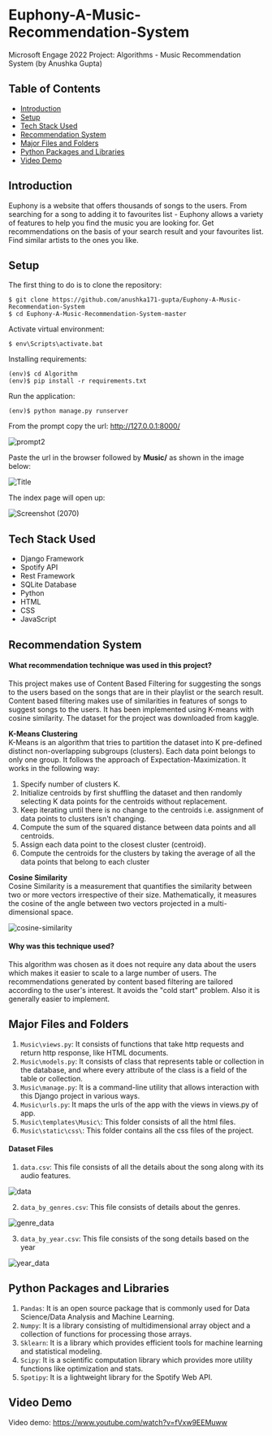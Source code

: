 # Euphony-A-Music-Recommendation-System
Microsoft Engage 2022 Project: Algorithms - Music Recommendation System (by Anushka Gupta)


## Table of Contents
- [Introduction](#introduction)
- [Setup](#setup)
- [Tech Stack Used](#tech-stack-used)
- [Recommendation System](#recommendation-system)
- [Major Files and Folders](#major-files-and-folders)
- [Python Packages and Libraries](#python-packages-and-libraries)
- [Video Demo](#video-demo)

## Introduction
Euphony is a website that offers thousands of songs to the users. From searching for a song to adding it to favourites list - Euphony allows a variety of features to help you find the music you are looking for. Get recommendations on the basis of your search result and your favourites list. Find similar artists to the ones you like.

## Setup
The first thing to do is to clone the repository:
```
$ git clone https://github.com/anushka171-gupta/Euphony-A-Music-Recommendation-System
$ cd Euphony-A-Music-Recommendation-System-master
```
Activate virtual environment:
```
$ env\Scripts\activate.bat
```
Installing requirements:
```
(env)$ cd Algorithm
(env)$ pip install -r requirements.txt
```
Run the application:
```
(env)$ python manage.py runserver
```
From the prompt copy the url: http://127.0.0.1:8000/
<br>

![prompt2](https://user-images.githubusercontent.com/79011361/170816322-c5e60e87-d2bc-4afd-9bb5-a851037ec744.png)
<br>

Paste the url in the browser followed by **Music/** as shown in the image below:
<br>

![Title](https://user-images.githubusercontent.com/79011361/170816902-2dc154e3-2aed-4bcb-b044-35a74c5cd5be.png)
<br>

The index page will open up:
<br>

![Screenshot (2070)](https://user-images.githubusercontent.com/79011361/170816984-b36c3475-5ec1-4197-9e79-ec0845213553.png)

## Tech Stack Used
- Django Framework
- Spotify API
- Rest Framework
- SQLite Database
- Python
- HTML
- CSS
- JavaScript

## Recommendation System
#### What recommendation technique was used in this project?
This project makes use of Content Based Filtering for suggesting the songs to the users based on the songs that are in their playlist or the search result. 
Content based filtering makes use of similarities in features of songs to suggest songs to the users. It has been implemented using K-means with cosine similarity. The dataset for the project was downloaded from kaggle.

**K-Means Clustering**<br>
K-Means is an algorithm that tries to partition the dataset into K pre-defined distinct non-overlapping subgroups (clusters). Each data point belongs to only one group. It follows the approach of Expectation-Maximization. It works in the following way:
1. Specify number of clusters K.
2. Initialize centroids by first shuffling the dataset and then randomly selecting K data points for the centroids without replacement.
3. Keep iterating until there is no change to the centroids i.e. assignment of data points to clusters isn't changing.
4. Compute the sum of the squared distance between data points and all centroids.
5. Assign each data point to the closest cluster (centroid).
6. Compute the centroids for the clusters by taking the average of all the data points that belong to each cluster

**Cosine Similarity**<br>
Cosine Similarity is a measurement that quantifies the similarity between two or more vectors irrespective of their size. Mathematically, it measures the cosine of the angle between two vectors projected in a multi-dimensional space.
<br>

![cosine-similarity](https://user-images.githubusercontent.com/79011361/170825899-a804eb73-1d64-4b11-9387-4e937a9a9bb4.png)

#### Why was this technique used?
This algorithm was chosen as it does not require any data about the users which makes it easier to scale to a large number of users. The recommendations generated by content based filtering are tailored according to the user's interest. It avoids the "cold start" problem. Also it is generally easier to implement.

## Major Files and Folders
1. ```Music\views.py```: It consists of functions that take http requests and return http response, like HTML documents. 
2. ```Music\models.py```: It consists of class that represents table or collection in the database, and where every attribute of the class is a field of the table or collection.
3. ```Music\manage.py```: It is a command-line utility that allows interaction with this Django project in various ways.
4. ```Music\urls.py```: It maps the urls of the app with the views in views.py of app.
5. ```Music\templates\Music\```: This folder consists of all the html files.
6. ```Music\static\css\```: This folder contains all the css files of the project.

#### Dataset Files
1. ```data.csv```: This file consists of all the details about the song along with its audio features.

![data](https://user-images.githubusercontent.com/79011361/170828676-11694c4c-157e-4cfe-9ae8-93e91d2e0175.png)

2. ```data_by_genres.csv```: This file consists of details about the genres.

![genre_data](https://user-images.githubusercontent.com/79011361/170828690-48362d5c-3d9e-4f74-a295-8c74c97d391b.png)

3. ```data_by_year.csv```: This file consists of the song details based on the year

![year_data](https://user-images.githubusercontent.com/79011361/170828710-c50983bd-8f4d-477c-81b9-5fb84cea4bbd.png)


## Python Packages and Libraries
1. ```Pandas```: It is an open source package that is commonly used for Data Science/Data Analysis and Machine Learning. 
2. ```Numpy```: It is a library consisting of multidimensional array object and a collection of functions for processing those arrays.
3. ```Sklearn```: It is a library which provides efficient tools for machine learning and statistical modeling.
4. ```Scipy```: It is a scientific computation library which provides more utility functions like optimization and stats.
5. ```Spotipy```: It is a lightweight library for the Spotify Web API.

## Video Demo
Video demo: https://www.youtube.com/watch?v=fVxw9EEMuww







